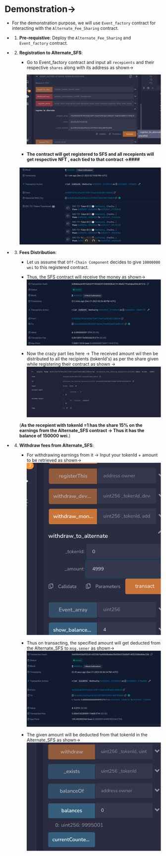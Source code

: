 # Demonstration->

- For the demonstration purpose, we will use `Event_factory` contract for interacting with the `Alternate_Fee_Sharing` contract.
-  1. **Pre-requistive**: Deploy the `Alternate_Fee_Sharing` and `Event_factory` contract.
- 2. **Registration to Alternate_SFS**: 
           
       * Go to  Event_factory contract and input all `recepients` and their respective `shares` along with its address as shown->
        
       
           ![Alt text](<Alternate_Photos/Registration_to_SFS/Screenshot from 2023-12-21 19-48-45.png>)

       * #### The contract will get registered to SFS and all recepients will get respective NFT , each tied to that contract ->####
             
        ![Alt text](<Alternate_Photos/Registration_to_SFS/Screenshot from 2023-12-21 21-13-48.png>)


- 3. **Fees Distribution**: 
         
       * Let us assume that `Off-Chain Component` decides to give `10000000 wei` to this registered contract.




       * Thus, the SFS contract will receive the money as shown->![Alt text](<Alternate_Photos/Distribution_Fees/Screenshot from 2023-12-21 19-59-51.png>)  

       * Now the crazy part lies here -> The received amount wil then be distributed to all the recipients (tokenId's) as per the share given while registering their contract as shown ->
       ![Alt text](<Alternate_Photos/Show_Balance_with_Shre/Screenshot from 2023-12-21 20-50-46.png>)
       
       (**As the recepient with tokenId =1 has the share 15% on the earnings from the Alternate_SFS contract -> Thus it has the balance of 150000 wei.**)


- 4. **Withdraw fees from Alternate_SFS**: 
       * For withdrawing earnings from it -> Input your tokenId + amount to be retrieved as shown->![Alt text](<Alternate_Photos/Withdraw_fees/Screenshot from 2023-12-21 21-06-07.png>)
        
       * Thus on transacting, the specified amount will get 
          deducted from the Alternate_SFS to `msg.sener` as shown->
           ![Alt text](<Alternate_Photos/Withdraw_fees/Screenshot from 2023-12-21 21-07-12.png>)

        * The given amount will be deducted from that tokenId in the Alternate_SFS as shown->  ![Alt text](<Alternate_Photos/Withdraw_fees/Screenshot from 2023-12-21 21-07-43.png>) 

  


         

